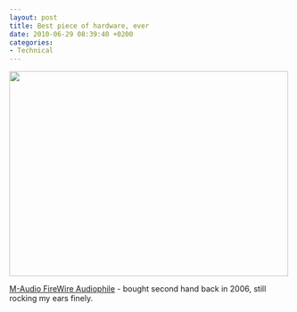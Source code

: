 ```yaml
---
layout: post
title: Best piece of hardware, ever
date: 2010-06-29 08:39:40 +0200
categories:
- Technical
---
```

<img src="http://www.rusiczki.net/wp-content/uploads/2010/06/M-Audio-FireWire-Audiophile.png" alt="" title="M-Audio FireWire Audiophile" width="500" height="368" style="background:none"/>

<a href="http://www.soundonsound.com/sos/may04/articles/maudiofirewireap.htm">M-Audio FireWire Audiophile</a> - bought second hand back in 2006, still rocking my ears finely.

